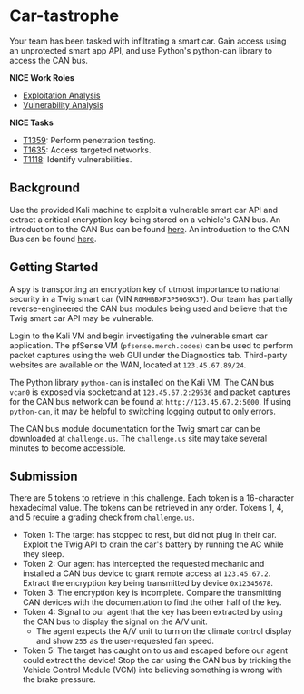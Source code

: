 # Car-tastrophe

Your team has been tasked with infiltrating a smart car. Gain access using an unprotected smart app API, and use Python's python-can library to access the CAN bus.


**NICE Work Roles**

- [Exploitation Analysis](https://niccs.cisa.gov/workforce-development/nice-framework/)
- [Vulnerability Analysis](https://niccs.cisa.gov/workforce-development/nice-framework/)

**NICE Tasks**

- [T1359](https://niccs.cisa.gov/workforce-development/nice-framework/): Perform penetration testing.
- [T1635](https://niccs.cisa.gov/workforce-development/nice-framework/): Access targeted networks.
- [T1118](https://niccs.cisa.gov/workforce-development/nice-framework/): Identify vulnerabilities.

<!-- cut --> 

## Background

Use the provided Kali machine to exploit a vulnerable smart car API and extract a critical encryption key being stored on a vehicle's CAN bus. An introduction to the CAN Bus can be found [here](https://www.csselectronics.com/pages/can-bus-simple-intro-tutorial). An introduction to the CAN Bus can be found [here](https://www.csselectronics.com/pages/can-bus-simple-intro-tutorial).

## Getting Started

A spy is transporting an encryption key of utmost importance to national security in a Twig smart car (VIN `R0MHBBXF3P5069X37`). Our team has partially reverse-engineered the CAN bus modules being used and believe that the Twig smart car API may be vulnerable.

Login to the Kali VM and begin investigating the vulnerable smart car application. The pfSense VM (`pfsense.merch.codes`) can be used to perform packet captures using the web GUI under the Diagnostics tab. Third-party websites are available on the WAN, located at `123.45.67.89/24`. 

The Python library `python-can` is installed on the Kali VM. The CAN bus `vcan0` is exposed via socketcand at `123.45.67.2:29536` and packet captures for the CAN bus network can be found at `http://123.45.67.2:5000`. If using `python-can`, it may be helpful to switching logging output to only errors. 

The CAN bus module documentation for the Twig smart car can be downloaded at `challenge.us`. The `challenge.us` site may take several minutes to become accessible.

## Submission

There are 5 tokens to retrieve in this challenge. Each token is a 16-character hexadecimal value. The tokens can be retrieved in any order. Tokens 1, 4, and 5 require a grading check from `challenge.us`.

- Token 1: The target has stopped to rest, but did not plug in their car. Exploit the Twig API to drain the car's battery by running the AC while they sleep.
- Token 2: Our agent has intercepted the requested mechanic and installed a CAN bus device to grant remote access at `123.45.67.2`. Extract the encryption key being transmitted by device `0x12345678`.
- Token 3: The encryption key is incomplete. Compare the transmitting CAN devices with the documentation to find the other half of the key.
- Token 4: Signal to our agent that the key has been extracted by using the CAN bus to display the signal on the A/V unit.
    - The agent expects the A/V unit to turn on the climate control display and show `255` as the user-requested fan speed.
- Token 5: The target has caught on to us and escaped before our agent could extract the device! Stop the car using the CAN bus by tricking the Vehicle Control Module (VCM) into believing something is wrong with the brake pressure.